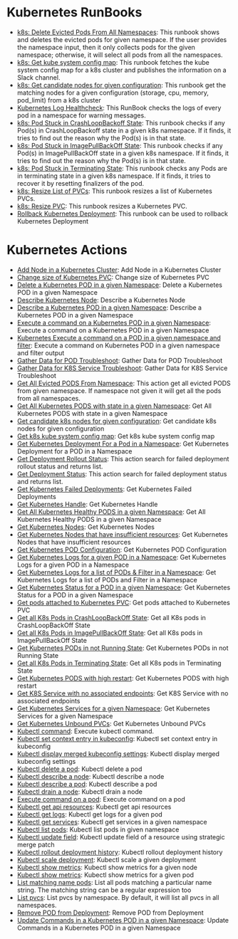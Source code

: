 # Kubernetes RunBooks
* [k8s: Delete Evicted Pods From All Namespaces](https://github.com/unskript/Awesome-CloudOps-Automation/tree/master/Kubernetes/Delete_Evicted_Pods_From_Namespaces.ipynb): This runbook shows and deletes the evicted pods for given namespace. If the user provides the namespace input, then it only collects pods for the given namespace; otherwise, it will select all pods from all the namespaces.
* [k8s: Get kube system config map](https://github.com/unskript/Awesome-CloudOps-Automation/tree/master/Kubernetes/Get_Kube_System_Config_Map.ipynb): This runbook fetches the kube system config map for a k8s cluster and publishes the information on a Slack channel.
* [k8s: Get candidate nodes for given configuration](https://github.com/unskript/Awesome-CloudOps-Automation/tree/master/Kubernetes/K8S_Get_Candidate_Nodes_Given_Config.ipynb): This runbook get the matching nodes for a given configuration (storage, cpu, memory, pod_limit) from a k8s cluster
* [Kubernetes Log Healthcheck](https://github.com/unskript/Awesome-CloudOps-Automation/tree/master/Kubernetes/K8S_Log_Healthcheck.ipynb): This RunBook checks the logs of every pod in a namespace for warning messages.
* [k8s: Pod Stuck in CrashLoopBackoff State](https://github.com/unskript/Awesome-CloudOps-Automation/tree/master/Kubernetes/K8S_Pod_Stuck_In_CrashLoopBack_State.ipynb): This runbook checks if any Pod(s) in CrashLoopBackoff state in a given k8s namespace. If it finds, it tries to find out the reason why the Pod(s) is in that state.
* [k8s: Pod Stuck in ImagePullBackOff State](https://github.com/unskript/Awesome-CloudOps-Automation/tree/master/Kubernetes/K8S_Pod_Stuck_In_ImagePullBackOff_State.ipynb): This runbook checks if any Pod(s) in ImagePullBackOff state in a given k8s namespace. If it finds, it tries to find out the reason why the Pod(s) is in that state.
* [k8s: Pod Stuck in Terminating State](https://github.com/unskript/Awesome-CloudOps-Automation/tree/master/Kubernetes/K8S_Pod_Stuck_In_Terminating_State.ipynb): This runbook checks any Pods are in terminating state in a given k8s namespace. If it finds, it tries to recover it by resetting finalizers of the pod.
* [k8s: Resize List of PVCs](https://github.com/unskript/Awesome-CloudOps-Automation/tree/master/Kubernetes/Resize_List_of_PVCs.ipynb): This runbook resizes a list of Kubernetes PVCs.
* [k8s: Resize PVC](https://github.com/unskript/Awesome-CloudOps-Automation/tree/master/Kubernetes/Resize_PVC.ipynb): This runbook resizes a Kubernetes PVC.
* [Rollback Kubernetes Deployment](https://github.com/unskript/Awesome-CloudOps-Automation/tree/master/Kubernetes/Rollback_k8s_Deployment_and_Update_Jira.ipynb): This runbook can be used to rollback Kubernetes Deployment

# Kubernetes Actions
* [Add Node in a Kubernetes Cluster](/Kubernetes/legos/k8s_add_node_to_cluster/README.md): Add Node in a Kubernetes Cluster
* [Change size of Kubernetes PVC](/Kubernetes/legos/k8s_change_pvc_size/README.md): Change size of Kubernetes PVC
* [Delete a Kubernetes POD in a given Namespace](/Kubernetes/legos/k8s_delete_pod/README.md): Delete a Kubernetes POD in a given Namespace
* [Describe Kubernetes Node](/Kubernetes/legos/k8s_describe_node/README.md): Describe a Kubernetes Node
* [Describe a Kubernetes POD in a given Namespace](/Kubernetes/legos/k8s_describe_pod/README.md): Describe a Kubernetes POD in a given Namespace
* [Execute a command on a Kubernetes POD in a given Namespace](/Kubernetes/legos/k8s_exec_command_on_pod/README.md): Execute a command on a Kubernetes POD in a given Namespace
* [Kubernetes Execute a command on a POD in a given namespace and filter](/Kubernetes/legos/k8s_exec_command_on_pods_and_filter/README.md): Execute a command on Kubernetes POD in a given namespace and filter output
* [Gather Data for POD Troubleshoot](/Kubernetes/legos/k8s_gather_data_for_pod_troubleshoot/README.md): Gather Data for POD Troubleshoot
* [Gather Data for K8S Service Troubleshoot](/Kubernetes/legos/k8s_gather_data_for_service_troubleshoot/README.md): Gather Data for K8S Service Troubleshoot
* [Get All Evicted PODS From Namespace](/Kubernetes/legos/k8s_get_all_evicted_pods_from_namespace/README.md): This action get all evicted PODS from given namespace. If namespace not given it will get all the pods from all namespaces.
* [ Get All Kubernetes PODS with state in a given Namespace](/Kubernetes/legos/k8s_get_all_pods/README.md):  Get All Kubernetes PODS with state in a given Namespace
* [Get candidate k8s nodes for given configuration](/Kubernetes/legos/k8s_get_candidate_nodes_for_pods/README.md): Get candidate k8s nodes for given configuration
* [Get k8s kube system config map](/Kubernetes/legos/k8s_get_config_map_kube_system/README.md): Get k8s kube system config map
* [Get Kubernetes Deployment For a Pod in a Namespace](/Kubernetes/legos/k8s_get_deployment/README.md): Get Kubernetes Deployment for a POD in a Namespace
* [Get Deployment Rollout Status](/Kubernetes/legos/k8s_get_deployment_rollout_status/README.md): This action search for failed deployment rollout status and returns list.
* [Get Deployment Status](/Kubernetes/legos/k8s_get_deployment_status/README.md): This action search for failed deployment status and returns list.
* [Get Kubernetes Failed Deployments](/Kubernetes/legos/k8s_get_failed_deployments/README.md): Get Kubernetes Failed Deployments
* [Get Kubernetes Handle](/Kubernetes/legos/k8s_get_handle/README.md): Get Kubernetes Handle
* [Get All Kubernetes Healthy PODS in a given Namespace](/Kubernetes/legos/k8s_get_healthy_pods/README.md): Get All Kubernetes Healthy PODS in a given Namespace
* [Get Kubernetes Nodes](/Kubernetes/legos/k8s_get_nodes/README.md): Get Kubernetes Nodes
* [Get Kubernetes Nodes that have insufficient resources](/Kubernetes/legos/k8s_get_nodes_with_insufficient_resources/README.md): Get Kubernetes Nodes that have insufficient resources
* [Get Kubernetes POD Configuration](/Kubernetes/legos/k8s_get_pod_config/README.md): Get Kubernetes POD Configuration
* [Get Kubernetes Logs for a given POD in a Namespace](/Kubernetes/legos/k8s_get_pod_logs/README.md): Get Kubernetes Logs for a given POD in a Namespace
* [Get Kubernetes Logs for a list of PODs & Filter in a Namespace](/Kubernetes/legos/k8s_get_pod_logs_and_filter/README.md): Get Kubernetes Logs for a list of PODs and Filter in a Namespace
* [Get Kubernetes Status for a POD in a given Namespace](/Kubernetes/legos/k8s_get_pod_status/README.md): Get Kubernetes Status for a POD in a given Namespace
* [Get pods attached to Kubernetes PVC](/Kubernetes/legos/k8s_get_pods_attached_to_pvc/README.md): Get pods attached to Kubernetes PVC
* [Get all K8s Pods in CrashLoopBackOff State](/Kubernetes/legos/k8s_get_pods_in_crashloopbackoff_state/README.md): Get all K8s pods in CrashLoopBackOff State
* [Get all K8s Pods in ImagePullBackOff State](/Kubernetes/legos/k8s_get_pods_in_imagepullbackoff_state/README.md): Get all K8s pods in ImagePullBackOff State
* [Get Kubernetes PODs in not Running State](/Kubernetes/legos/k8s_get_pods_in_not_running_state/README.md): Get Kubernetes PODs in not Running State
* [Get all K8s Pods in Terminating State](/Kubernetes/legos/k8s_get_pods_in_terminating_state/README.md): Get all K8s pods in Terminating State
* [Get Kubernetes PODS with high restart](/Kubernetes/legos/k8s_get_pods_with_high_restart/README.md): Get Kubernetes PODS with high restart
* [Get K8S Service with no associated endpoints](/Kubernetes/legos/k8s_get_service_with_no_associated_endpoints/README.md): Get K8S Service with no associated endpoints
* [Get Kubernetes Services for a given Namespace](/Kubernetes/legos/k8s_get_services/README.md): Get Kubernetes Services for a given Namespace
* [Get Kubernetes Unbound PVCs](/Kubernetes/legos/k8s_get_unbound_pvcs/README.md): Get Kubernetes Unbound PVCs
* [Kubectl command](/Kubernetes/legos/k8s_kubectl_command/README.md): Execute kubectl command.
* [Kubectl set context entry in kubeconfig](/Kubernetes/legos/k8s_kubectl_config_set_context/README.md): Kubectl set context entry in kubeconfig
* [Kubectl display merged kubeconfig settings](/Kubernetes/legos/k8s_kubectl_config_view/README.md): Kubectl display merged kubeconfig settings
* [Kubectl delete a pod](/Kubernetes/legos/k8s_kubectl_delete_pod/README.md): Kubectl delete a pod
* [Kubectl describe a node](/Kubernetes/legos/k8s_kubectl_describe_node/README.md): Kubectl describe a node
* [Kubectl describe a pod](/Kubernetes/legos/k8s_kubectl_describe_pod/README.md): Kubectl describe a pod
* [Kubectl drain a node](/Kubernetes/legos/k8s_kubectl_drain_node/README.md): Kubectl drain a node
* [Execute command on a pod](/Kubernetes/legos/k8s_kubectl_exec_command/README.md): Execute command on a pod
* [Kubectl get api resources](/Kubernetes/legos/k8s_kubectl_get_api_resources/README.md): Kubectl get api resources
* [Kubectl get logs](/Kubernetes/legos/k8s_kubectl_get_logs/README.md): Kubectl get logs for a given pod
* [Kubectl get services](/Kubernetes/legos/k8s_kubectl_get_service_namespace/README.md): Kubectl get services in a given namespace
* [Kubectl list pods](/Kubernetes/legos/k8s_kubectl_list_pods/README.md): Kubectl list pods in given namespace
* [Kubectl update field](/Kubernetes/legos/k8s_kubectl_patch_pod/README.md): Kubectl update field of a resource using strategic merge patch
* [Kubectl rollout deployment history](/Kubernetes/legos/k8s_kubectl_rollout_deployment/README.md): Kubectl rollout deployment history
* [Kubectl scale deployment](/Kubernetes/legos/k8s_kubectl_scale_deployment/README.md): Kubectl scale a given deployment
* [Kubectl show metrics](/Kubernetes/legos/k8s_kubectl_show_metrics_node/README.md): Kubectl show metrics for a given node
* [Kubectl show metrics](/Kubernetes/legos/k8s_kubectl_show_metrics_pod/README.md): Kubectl show metrics for a given pod
* [List matching name pods](/Kubernetes/legos/k8s_list_all_matching_pods/README.md): List all pods matching a particular name string. The matching string can be a regular expression too
* [List pvcs](/Kubernetes/legos/k8s_list_pvcs/README.md): List pvcs by namespace. By default, it will list all pvcs in all namespaces.
* [Remove POD from Deployment](/Kubernetes/legos/k8s_remove_pod_from_deployment/README.md): Remove POD from Deployment
* [Update Commands in a Kubernetes POD in a given Namespace](/Kubernetes/legos/k8s_update_command_in_pod_spec/README.md): Update Commands in a Kubernetes POD in a given Namespace
